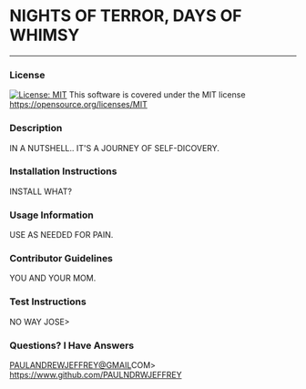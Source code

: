 # NIGHTS OF TERROR, DAYS OF WHIMSY
  ***
  ### License
  [![License: MIT](https://img.shields.io/badge/License-MIT-yellow.svg)](https://opensource.org/licenses/MIT) This software is covered under the MIT license <https://opensource.org/licenses/MIT>
 
  ### Description
  IN A NUTSHELL.. IT'S A JOURNEY OF SELF-DICOVERY.

  ### Installation Instructions
  INSTALL WHAT?

  ### Usage Information
  USE AS NEEDED FOR PAIN.

  ### Contributor Guidelines
  YOU AND YOUR MOM.

  ### Test Instructions
  NO WAY JOSE>
 
  ### Questions? I Have **Answers**
  <PAULANDREWJEFFREY@GMAIL>COM>
  <https://www.github.com/PAULNDRWJEFFREY>
  